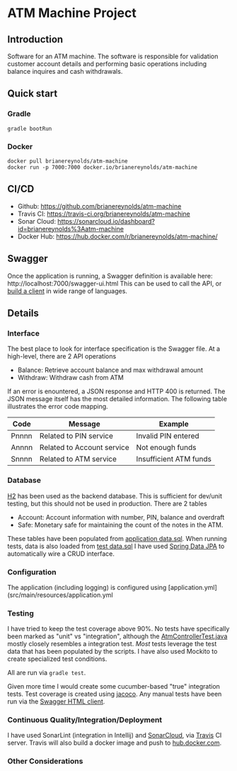 # ATM Machine Project

## Introduction
Software for an ATM machine. The software is responsible for validation customer account details
and performing basic operations including balance inquires and cash withdrawals.

## Quick start

### Gradle
```
gradle bootRun
```

### Docker
```
docker pull brianereynolds/atm-machine
docker run -p 7000:7000 docker.io/brianereynolds/atm-machine
```

## CI/CD
* Github: https://github.com/brianereynolds/atm-machine
* Travis CI: https://travis-ci.org/brianereynolds/atm-machine
* Sonar Cloud: https://sonarcloud.io/dashboard?id=brianereynolds%3Aatm-machine
* Docker Hub: https://hub.docker.com/r/brianereynolds/atm-machine/

## Swagger
Once the application is running, a Swagger definition is available here: http://localhost:7000/swagger-ui.html
This can be used to call the API, or [build a client](https://github.com/swagger-api/swagger-codegen) in wide range of languages.

## Details
### Interface
The best place to look for interface specification is the Swagger file. At a high-level, there are 2 API operations
 - Balance: Retrieve account balance and max withdrawal amount
 - Withdraw: Withdraw cash from ATM

If an error is enountered, a JSON response and HTTP 400 is returned. The JSON message itself has the most detailed information.
The following table illustrates the error code mapping.

|Code   |Message                            | Example                |
|-------|-----------------------------------| ---------------------- |
|Pnnnn  | Related to PIN service            | Invalid PIN entered    |
|Annnn  | Related to Account service        | Not enough funds       |
|Snnnn  | Related to ATM service            | Insufficient ATM funds |

### Database
[H2](https://en.wikipedia.org/wiki/H2_(DBMS)) has been used as the backend database. This is sufficient
for dev/unit testing, but this should not be used in production. There are 2 tables

 - Account: Account information with number, PIN, balance and overdraft
 - Safe: Monetary safe for maintaining the count of the notes in the ATM.

These tables have been populated from [application data.sql](src/main/resources/data.sql).
When running tests, data is also loaded from [test data.sql](src/main/test/resources/data.sql)
I have used [Spring Data JPA](https://projects.spring.io/spring-data-jpa/) to automatically wire a CRUD interface.

### Configuration
The application (including logging) is configured using [application.yml](src/main/resources/application.yml

### Testing
I have tried to keep the test coverage above 90%. No tests have specifically been marked as "unit" vs "integration", although the [AtmControllerTest.java](src/test/java/com/mybank/atm/controller/AtmControllerTest.java) mostly closely resembles a integration test.
_Most_ tests leverage the test data that has been populated by the scripts. I have also used Mockito to create specialized test conditions.

All are run via
```gradle test```.

Given more time I would create some cucumber-based "true" integration tests.
Test coverage is created using [jacoco](http://www.eclemma.org/jacoco/).
Any manual tests have been run via the [Swagger HTML client](http://localhost:7000/swagger-ui.html).

### Continuous Quality/Integration/Deployment
I have used SonarLint (integration in Intellij) and
[SonarCloud](https://sonarcloud.io/dashboard?id=brianereynolds%3Aatm-machine),
via [Travis](https://travis-ci.org/brianereynolds/atm-machine) CI server. Travis will also build a docker image and push to [hub.docker.com](https://hub.docker.com).

### Other Considerations
